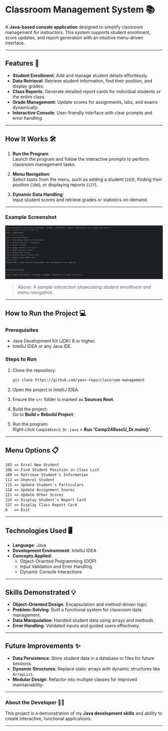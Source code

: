 # **Classroom Management System** 📚  

A **Java-based console application** designed to simplify classroom management for instructors. This system supports student enrollment, score updates, and report generation with an intuitive menu-driven interface.

---

## **Features** 🚀  
- **Student Enrollment**: Add and manage student details effortlessly.  
- **Data Retrieval**: Retrieve student information, find their position, and display grades.  
- **Class Reports**: Generate detailed report cards for individual students or the entire class.  
- **Grade Management**: Update scores for assignments, labs, and exams dynamically.  
- **Interactive Console**: User-friendly interface with clear prompts and error handling.  

---

## **How It Works** 🛠️  

1. **Run the Program**:  
   Launch the program and follow the interactive prompts to perform classroom management tasks.

2. **Menu Navigation**:  
   Select tasks from the menu, such as adding a student (`103`), finding their position (`106`), or displaying reports (`127`).

3. **Dynamic Data Handling**:  
   Input student scores and retrieve grades or statistics on-demand.

---

### **Example Screenshot**  
![Classroom Management System](website.png)  

> *Above: A sample interaction showcasing student enrollment and menu navigation.*

---

## **How to Run the Project** 💻  

### **Prerequisites**  
- Java Development Kit (JDK) 8 or higher.  
- IntelliJ IDEA or any Java IDE.  

### **Steps to Run**  
1. Clone the repository:  
   ```bash  
   git clone https://github.com/your-repo/classroom-management  
   ```  

2. Open the project in IntelliJ IDEA.  
3. Ensure the `src` folder is marked as **Sources Root**.  
4. Build the project:  
   Go to **Build > Rebuild Project**.  
5. Run the program:  
   Right-click `Comp248secU_Dr.java` > **Run 'Comp248secU_Dr.main()'**.  

---

## **Menu Options** 📋  

```plaintext  
103 => Enrol New Student  
106 => Find Student Position in Class List  
109 => Retrieve Student's Information  
112 => Unenrol Student  
115 => Update Student's Particulars  
118 => Update Assignment Scores  
121 => Update Other Scores  
124 => Display Student's Report Card  
127 => Display Class Report Card  
0   => Exit  
```  

---

## **Technologies Used** 🖥️  
- **Language**: Java  
- **Development Environment**: IntelliJ IDEA  
- **Concepts Applied**:  
  - Object-Oriented Programming (OOP)  
  - Input Validation and Error Handling  
  - Dynamic Console Interactions  

---

## **Skills Demonstrated** 💡  
- **Object-Oriented Design**: Encapsulation and method-driven logic.  
- **Problem-Solving**: Built a functional system for classroom data management.  
- **Data Manipulation**: Handled student data using arrays and methods.  
- **Error Handling**: Validated inputs and guided users effectively.  

---

## **Future Improvements** ✨  
- **Data Persistence**: Store student data in a database or files for future sessions.  
- **Dynamic Structures**: Replace static arrays with dynamic structures like `ArrayList`.  
- **Modular Design**: Refactor into multiple classes for improved maintainability.  

---

### **About the Developer** 👩‍💻  
This project is a demonstration of my **Java development skills** and ability to create interactive, functional applications.  

---
